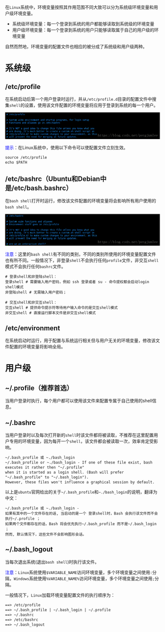 在`Linux`系统中，环境变量按照其作用范围不同大致可以分为系统级环境变量和用户级环境变量。

- 系统级环境变量：每一个登录到系统的用户都能够读取到系统级的环境变量
- 用户级环境变量：每一个登录到系统的用户只能够读取属于自己的用户级的环境变量 

自然而然地，环境变量的配置文件也相应的被分成了系统级和用户级两种。

# 系统级
## /etc/profile
在系统启动后第一个用户登录时运行，并从`/etc/profile.d`目录的配置文件中搜集`shell`的设置，使用该文件配置的环境变量将应用于登录到系统的每一个用户。

<div align=center>

![环境变量](./imgs/74.png "环境变量示意图")
<div align=left>

<font color=blue>提示</font>：在Linux系统中，使用以下命令可以使配置文件立刻生效。

	source /etc/profile
	echo $PATH

## /etc/bashrc（Ubuntu和Debian中是/etc/bash.bashrc）
在`bash shell`打开时运行，修改该文件配置的环境变量将会影响所有用户使用的`bash shell`。

<div align=center>

![环境变量](./imgs/75.png "环境变量示意图")
<div align=left>

<font color=blue>注意</font>：这里的`bash shell`有不同的类别，不同的类别所使用的环境变量配置文件也有所不同。一般情况下，非登录`shell`不会执行任何`profile`文件，非交互`shell`模式不会执行任何`bashrc`文件。

	# 登录shell和非登陆shell：
	登录shell # 需要输入用户密码，例如 ssh 登录或者 su - 命令提权都会启动login shell模式
	非登陆shell # 无需输入用户密码；
	 
	# 交互shell和非交互shell：
	交互shell # 提供命令提示符等待用户输入命令的是交互shell模式
	非交互shell # 直接运行脚本文件是非交互shell模式

## /etc/environment
在系统启动时运行，用于配置与系统运行相关但与用户无关的环境变量，修改该文件配置的环境变量将影响全局。

# 用户级
## ~/.profile（推荐首选）
当用户登录时执行，每个用户都可以使用该文件来配置专属于自己使用的shell信息。

## ~/.bashrc
当用户登录时以及每次打开新的`shell`时该文件都将被读取，不推荐在这里配置用户专用的环境变量，因为每开一个`shell`，该文件都会被读取一次，效率肯定受影响。

	~/.bash_profile 或 ~./bash_login
	~/.bash_profile or ~./bash_login - If one of these file exist, bash executes it rather then "~/.profile" 
	when it is started as a login shell. (Bash will prefer "~/.bash_profile" to "~/.bash_login"). 
	However, these files won't influence a graphical session by default.

以上是`ubuntu`官网给出的关于`~/.bash_profile`和`~./bash_login`的说明，翻译为中文：

	~/.bash_profile 或 ~./bash_login - 
	如果有其中的一个文件存在的话, 当启动的是一个 登录shell时，Bash 会执行该文件而不会执行~/.profile ；
	如果两个文件都存在的话，Bash 将会优先执行~/.bash_profile 而不是~/.bash_login ； 
	然而, 默认情况下，这些文件不会影响图形会话。

## ~/.bash_logout
当每次退出系统(退出`bash shell`)时执行该文件。

<font color=blue>注意</font>：`Linux`系统使用`$VARIABLE_NAME`访问环境变量，多个环境变量之间使用`:`分隔，`Windows`系统使用`%VARIABLE_NAME%`访问环境变量，多个环境变量之间使用`;`分隔。

一般情况下，`Linux`加载环境变量配置文件的执行顺序为：

	==> /etc/profile
	==> ~/.bash_profile | ~/.bash_login | ~/.profile
	==> ~/.bashrc
	==> /etc/bashrc
	==> ~/.bash_logout
 